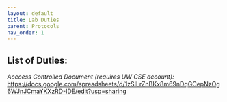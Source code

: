 ```yaml
---
layout: default
title: Lab Duties
parent: Protocols
nav_order: 1
---
```


## List of Duties:
*Acccess Controlled Document (requires UW CSE account):*
https://docs.google.com/spreadsheets/d/1zSILrZnBKx8m69nDqGCepNzOg6WJnJCmaYKXzRD-IDE/edit?usp=sharing
